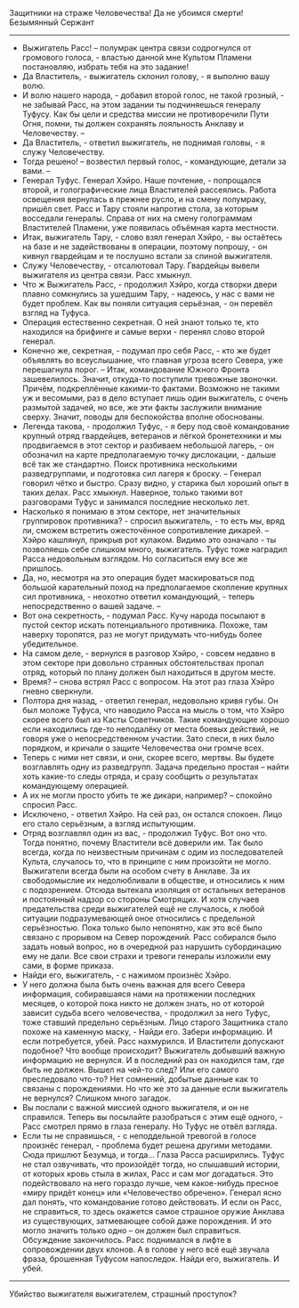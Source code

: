 Защитники на страже Человечества! Да не убоимся смерти!
Безымянный Сержант
***
- Выжигатель Расс! – полумрак центра связи содрогнулся от громового голоса, - властью данной мне Культом Пламени постановляю, избрать тебя на это задание!
- Да Властитель, - выжигатель склонил голову, - я выполню вашу волю.
- И волю нашего народа, - добавил второй голос, не такой грозный, - не забывай Расс, на этом задании ты подчиняешься генералу Туфусу. Как бы цели и средства миссии не противоречили Пути Огня, помни, ты должен сохранять лояльность Анклаву и Человечеству. –
- Да Властитель, - ответил выжигатель, не поднимая головы, - я служу Человечеству.
- Тогда решено! – возвестил первый голос, - командующие, детали за вами. –
- Генерал Туфус. Генерал Хэйро. Наше почтение, - попрощался второй, и голографические лица Властителей рассеялись. Работа освещения вернулась в прежнее русло, и на смену полумраку, пришёл свет. Расс и Тару стояли напротив стола, за которым восседали генералы. Справа от них на смену голограммам Властителей Пламени, уже появилась объёмная карта местности.
- Итак, выжигатель Тару, - слово взял генерал Хэйро, - вы остаётесь на базе и не задействованы в операции, поэтому попрошу, - он кивнул гвардейцам и те послушно встали за спиной выжигателя.
- Служу Человечеству, - отсалютовал Тару. Гвардейцы вывели выжигателя из центра связи. Расс хмыкнул.
- Что ж Выжигатель Расс, - продолжил Хэйро, когда створки двери плавно сомкнулись за ушедшим Тару, - надеюсь, у нас с вами не будет проблем. Как вы поняли ситуация серьёзная, - он перевёл взгляд на Туфуса.
- Операция естественно секретная. О ней знают только те, кто находился на брифинге и самые верхи - перенял слово второй генерал.
- Конечно же, секретная, - подумал про себя Расс, - кто же будет объявлять во всеуслышание, что главная угроза всего Севера, уже перешагнула порог. –
Итак, командование Южного Фронта зашевелилось. Значит, откуда-то поступили тревожные звоночки. Причём, подкреплённые какими-то фактами. Возможно не такими уж и весомыми, раз в дело вступает лишь один выжигатель, с очень размытой задачей, но все, же эти факты заслужили внимание сверху. Значит, поводы для беспокойства вполне обоснованы.
- Легенда такова, - продолжил Туфус, - я беру под своё командование крупный отряд гвардейцев, ветеранов и лёгкой бронетехники и мы продвигаемся в этот сектор и разбиваем небольшой лагерь, - он обозначил на карте предполагаемую точку дислокации, - дальше всё так же стандартно. Поиск противника несколькими разведгруппами, и подготовка сил лагеря к броску. –
Генерал говорил чётко и быстро. Сразу видно, у старика был хороший опыт в таких делах. Расс хмыкнул. Наверное, только такими вот разговорами Туфус и занимался последние несколько лет.
- Насколько я понимаю в этом секторе, нет значительных группировок противника? - спросил выжигатель, - то есть мы, вряд ли, сможем встретить ожесточённое сопротивление дикарей. –
Хэйро кашлянул, прикрыв рот кулаком. Видимо это означало - ты позволяешь себе слишком много, выжигатель. Туфус тоже наградил Расса недовольным взглядом. Но согласиться ему все же пришлось.
- Да, но, несмотря на это операция будет маскироваться под большой карательный поход на предполагаемое скопление крупных сил противника, - неохотно ответил командующий, - теперь непосредственно о вашей задаче. –
- Вот она секретность, - подумал Расс. Кучу народа посылают в пустой сектор искать потенциального противника. Похоже, там наверху торопятся, раз не могут придумать что-нибудь более убедительное.
- На самом деле, - вернулся в разговор Хэйро, - совсем недавно в этом секторе при довольно странных обстоятельствах пропал отряд, который по плану должен был находиться в другом месте.
- Время? – снова встрял Расс с вопросом. На этот раз глаза Хэйро гневно сверкнули.
- Полтора дня назад, - ответил генерал, недовольно кривя губы. Он был моложе Туфуса, что наводило Расса на мысль о том, что Хэйро скорее всего был из Касты Советников. Такие командующие хорошо если находились где-то неподалёку от места боевых действий, не говоря уже о непосредственном участии. Зато спеси, в них было порядком, и кричали о защите Человечества они громче всех.
- Теперь с ними нет связи, и они, скорее всего, мертвы. Вы будете возглавлять одну из разведгрупп. Задача предельно простая – найти хоть какие-то следы отряда, и сразу сообщить о результатах командующему операцией.
- А их не могли просто убить те же дикари, например? – спокойно спросил Расс. 
- Исключено, - ответил Хэйро. На сей раз, он остался спокоен. Лицо его стало серьёзным, а взгляд испытующим.
- Отряд возглавлял один из вас, - продолжил Туфус.
Вот оно что. Тогда понятно, почему Властители всё доверили им. Так было всегда, когда по неизвестным причинам с одим из последователей Культа, случалось то, что в принципе с ним произойти не могло. Выжигатели всегда были на особом счету в Анклаве. За их свободомыслие их недолюбливали в обществе, и относились к ним с подозрением. Отсюда вытекала изоляция от остальных ветеранов и постоянный надзор со стороны Смотрящих. И хотя случаев предательства среди выжигателей ещё не случалось, к любой ситуации подразумевающей оное относились с предельной серьёзностью.
	Пока только было непонятно, как это всё было связано с прорывом на Север порождений. Расс собирался было задать новый вопрос, но в очередной раз нарушить субординацию ему не дали. Все свои страхи и тревоги генералы изложили ему сами, в форме приказа.
 - Найди его, выжигатель, - с нажимом произнёс Хэйро. 
- У него должна была быть очень важная для всего Севера информация, собиравшаяся нами на протяжении последних месяцев, о которой пока никто не должен знать, но от которой зависит судьба всего человечества, - продолжил за него Туфус, тоже ставший предельно серьёзным. Лицо старого Защитника стало похоже на каменную маску, - Найди его. Забери информацию. И если потребуется, убей.
Расс нахмурился. И Властители допускают подобное? Что вообще происходит? Выжигатель добывший важную информацию не вернулся. И в последний раз он находился там, где быть не должен. Вышел на чей-то след? Или его самого преследовало что-то? Нет сомнений, добытые данные как то связаны с порождениями. Но что же это за данные если выжигатель не вернулся?
Слишком много загадок.
- Вы послали с важной миссией одного выжигателя, и он не справился. Теперь вы посылайте разобраться с этим ещё одного, - Расс смотрел прямо в глаза генералу. Но Туфус не отвёл взгляда.
- Если ты не справишься, - с неподдельной тревогой в голосе произнёс генерал, - проблема будет решена другими методами. Сюда пришлют Безумца, и тогда…
Глаза Расса расширились. Туфус не стал озвучивать, что произойдёт тогда, но слышавший истории, от которых кровь стыла в жилах, Расс и сам мог догадаться. Это подействовало на него гораздо лучше, чем какое-нибудь пресное «миру придёт конец» или «Человечество обречено». Генерал ясно дал понять, что командование готово действовать. И если он Расс, не справиться, то здесь окажется самое страшное оружие Анклава из существующих, затмевающее собой даже порождения. И это могло значить только одно – он должен был справиться.
Обсуждение закончилось. Расс поднимался в лифте в сопровождении двух клонов. А в голове у него всё ещё звучала фраза, брошенная Туфусом напоследок.
Найди его, выжигатель.
И убей.


---

Убийство выжигателя выжигателем, страшный проступок?
